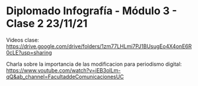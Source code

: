 # Diplomado Infografía - Módulo 3 - Clase 2 23/11/21

Videos clase: https://drive.google.com/drive/folders/1zm77LHLmi7PJ1BUsugEo4X4onE6R0cLE?usp=sharing

Charla sobre la importancia de las modificacion para periodismo digital: https://www.youtube.com/watch?v=iEB3oILm-qQ&ab_channel=FacultaddeComunicacionesUC
